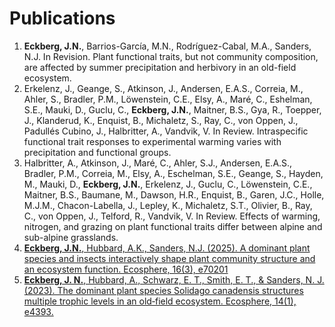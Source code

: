 # Publications

1. **Eckberg, J.N.**, Barrios-García, M.N., Rodríguez-Cabal, M.A., Sanders, N.J. In Revision. Plant functional traits, but not community composition, are affected by summer precipitation and herbivory in an old-field ecosystem.
2. Erkelenz, J., Geange, S., Atkinson, J., Andersen, E.A.S., Correia, M., Ahler, S., Bradler, P.M., Löwenstein, C.E., Elsy, A., Maré, C., Eshelman, S.E., Mauki, D., Guclu, C., **Eckberg, J.N.**, Maitner, B.S., Gya, R., Toepper, J., Klanderud, K., Enquist, B., Michaletz, S., Ray, C., von Oppen, J., Padullés Cubino, J., Halbritter, A., Vandvik, V. In Review. Intraspecific functional trait responses to experimental warming varies with precipitation and functional groups.
3. Halbritter, A., Atkinson, J., Maré, C., Ahler, S.J., Andersen, E.A.S., Bradler, P.M., Correia, M., Elsy, A., Eschelman, S.E., Geange, S., Hayden, M., Mauki, D., **Eckberg, J.N.**, Erkelenz, J., Guclu, C., Löwenstein, C.E., Maitner, B.S., Baumane, M., Dawson, H.R., Enquist, B., Garen, J.C., Holle, M.J.M., Chacon-Labella, J., Lepley, K., Michaletz, S.T., Olivier, B., Ray, C., von Oppen, J., Telford, R., Vandvik, V. In Review. Effects of warming, nitrogen, and grazing on plant functional traits differ between alpine and sub-alpine grasslands.
4. [**Eckberg, J.N.**, Hubbard, A.K., Sanders, N.J. (2025). A dominant plant species and insects interactively shape plant community structure and an ecosystem function. Ecosphere, 16(3), e70201](solidago_2025.pdf)
5. [**Eckberg, J. N.**, Hubbard, A., Schwarz, E. T., Smith, E. T., & Sanders, N. J. (2023). The dominant plant species Solidago canadensis structures multiple trophic levels in an old‐field ecosystem. Ecosphere, 14(1), e4393.](solidago.pdf)

